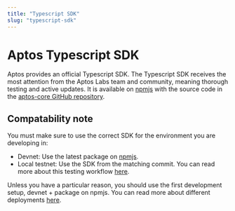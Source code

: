 ```yaml
---
title: "Typescript SDK"
slug: "typescript-sdk"
---
```


# Aptos Typescript SDK

Aptos provides an official Typescript SDK. The Typescript SDK receives the most attention from the Aptos Labs team and community, meaning thorough testing and active updates. It is available on [npmjs](https://www.npmjs.com/package/aptos) with the source code in the [aptos-core GitHub repository](https://github.com/aptos-labs/aptos-core/tree/main/ecosystem/typescript/sdk).

## Compatability note
You must make sure to use the correct SDK for the environment you are developing in:

- Devnet: Use the latest package on [npmjs](https://www.npmjs.com/package/aptos).
- Local testnet: Use the SDK from the matching commit. You can read more about this testing workflow [here](/guides/local-testnet-dev-flow).

Unless you have a particular reason, you should use the first development setup, devnet + package on npmjs. You can read more about different deployments [here](/nodes/aptos-deployments).
